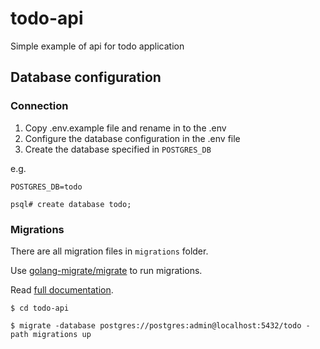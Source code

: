 # todo-api

Simple example of api for todo application

## Database configuration

### Connection

1. Copy .env.example file and rename in to the .env
2. Configure the database configuration in the .env file
3. Create the database specified in `POSTGRES_DB`

e.g.

```
POSTGRES_DB=todo

psql# create database todo;
```

### Migrations

There are all migration files in `migrations` folder.

Use [golang-migrate/migrate](https://github.com/golang-migrate/migrate) to run migrations.

Read [full documentation](https://github.com/golang-migrate/migrate/blob/master/database/postgres/TUTORIAL.md).

```
$ cd todo-api

$ migrate -database postgres://postgres:admin@localhost:5432/todo -path migrations up
```
